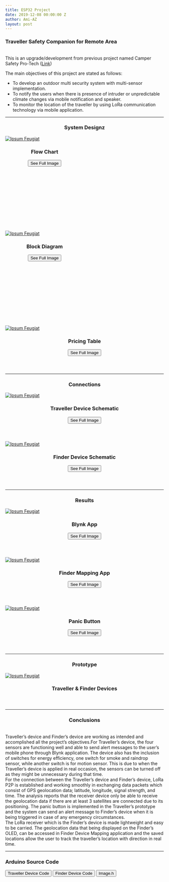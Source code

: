 ```yaml
---
title: ESP32 Project
date: 2019-12-08 00:00:00 Z
author: Ami-AZ
layout: post
---
```


<h3>Traveller Safety Companion for Remote Area</h3>

<br> This is an upgrade/development from previous project named Camper Safety Pro-Tech (<a href="https://ami-az.github.io/2019/12/10/arduinoproject.html"><u>Link</u></a>)

The main objectives of this project are stated as follows:
- To develop an outdoor multi security system with multi-sensor implementation.
- To notify the users when there is presence of intruder or unpredictable climate changes via mobile notification and speaker.
- To monitor the location of the traveller by using LoRa communication technology via mobile application.
<hr />

<style>
    img{
        max-width: 100%;
        max-height: 100%;
        display: block; /* remove extra space below image */
    }
    .box{
        width: 250px;        
        height: 300px;
</style>

<h3 align="center">System Designz</h3>
<div class="row">
<div class="4u 12u$(mobile)">
      <div class="box">
        <a href="#" class="image fit"><img src="{{ 'assets/images/esp32project/systemdesign2.png' style="width:200px;height:250px;" | relative_url }}" alt="Ipsum Feugiat" /></a>
        <header>
          <h3>Flow Chart</h3>
          <button class="btn btn-success" onclick=" window.open('https://ami-az.github.io/assets/images/esp32project/systemdesign2.png','_blank')">See Full Image</button>
        </header>       
  </div>
</div>
      
  <div class="4u 12u$(mobile)">
      <div class="box">
        <a href="#" class="image fit"><img src="{{ 'assets/images/esp32project/travellerblockdiagram.png' style="width:200px;height:250px;" | relative_url }}" alt="Ipsum Feugiat" /></a>
        <header>
          <h3>Block Diagram</h3>
          <button class="btn btn-success" onclick=" window.open('https://ami-az.github.io/assets/images/travellerblockdiagram.png','_blank')">See Full Image</button>
        </header>
  </div>
</div>
<div class="4u 12u$(mobile)">
      <div class="item">
        <a href="#" class="image fit"><img src="{{ 'assets/images/esp32project/pricetable2.png' | relative_url }}" alt="Ipsum Feugiat" /></a>
        <header>
          <h3>Pricing Table</h3>
          <button class="btn btn-success" onclick=" window.open('https://ami-az.github.io/assets/images/esp32project/pricetable2.png','_blank')">See Full Image</button>
        </header>
  </div>
</div>  
</div> 
<hr />

  <h3 align="center">Connections</h3>
<div class="row">    
 <div class="4u 12u$(mobile)">
      <div class="item">
        <a href="#" class="image fit"><img src="{{ 'assets/images/esp32project/travellerschematic.png' | relative_url }}" alt="Ipsum Feugiat" /></a>
        <header>
          <h3>Traveller Device Schematic</h3>
          <button class="btn btn-success" onclick=" window.open('https://ami-az.github.io/assets/images/esp32project/travellerschematic.png','_blank')">See Full Image</button>
        </header>
  </div>
</div>
   
  <div class="4u 12u$(mobile)">
      <div class="item">
        <a href="#" class="image fit"><img src="{{ 'assets/images/esp32project/finderschematic.png' | relative_url }}" alt="Ipsum Feugiat" /></a>
        <header>
          <h3>Finder Device Schematic</h3>
          <button class="btn btn-success" onclick=" window.open('https://ami-az.github.io/assets/images/esp32project/finderschematic.png','_blank')">See Full Image</button>
        </header>
  </div>
</div>
</div>
  
<hr />
<h3 align="center">Results</h3>

<div class="row">
<div class="4u 12u$(mobile)">
      <div class="item">
        <a href="#" class="image fit"><img src="{{ 'assets/images/esp32project/blynktraveller.png' | relative_url }}" alt="Ipsum Feugiat" /></a>
        <header>
          <h3>Blynk App</h3>
          <button class="btn btn-success" onclick=" window.open('https://ami-az.github.io/assets/images/esp32project/blynktraveller.png','_blank')">See Full Image</button>
        </header>       
  </div>
</div>
      
  <div class="4u 12u$(mobile)">
      <div class="item">
        <a href="#" class="image fit"><img src="{{ 'assets/images/esp32project/mappingfinder.png' | relative_url }}" alt="Ipsum Feugiat" /></a>
        <header>
          <h3>Finder Mapping App</h3>
          <button class="btn btn-success" onclick=" window.open('https://ami-az.github.io/assets/images/esp32project/mappingfinder.png','_blank')">See Full Image</button>
        </header>
  </div>
</div>
      
 <div class="4u 12u$(mobile)">
      <div class="item">
        <a href="#" class="image fit"><img src="{{ 'assets/images/esp32project/panicbutton.png' | relative_url }}" alt="Ipsum Feugiat" /></a>
        <header>
          <h3>Panic Button</h3>
          <button class="btn btn-success" onclick=" window.open('https://ami-az.github.io/assets/images/esp32project/panicbutton.png','_blank')">See Full Image</button>
        </header>
  </div>
</div>
       </div>
       
<hr  />
<h3 align="center">Prototype</h3>

<div class="row">
<div class="4u 12u$(mobile)">
      <div class="item">
        <a href="#" class="image fit"><img src="{{ 'assets/images/esp32project/sizedimension.png' | relative_url }}" alt="Ipsum Feugiat" /></a>
        <header>
          <h3>Traveller & Finder Devices</h3>
        </header>
  </div>
</div>
    </div>
    
   <hr />
  <h3 align="center">Conclusions</h3>
  
<br>    Traveller’s device and Finder’s device are working as intended and accomplished all the project’s objectives.For Traveller’s device, the four sensors are functioning well and able to send alert messages to the user’s mobile phone through Blynk application. The device also has the inclusion of switches for energy efficiency, one switch for smoke and raindrop sensor, while another switch is for motion sensor. This is due to when the Traveller’s device is applied in real occasion, the sensors can be turned off as they might be unnecessary during that time.
<br>    For the connection between the Traveller’s device and Finder’s device, LoRa P2P is established and working smoothly in exchanging data packets which consist of GPS geolocation data; latitude, longitude, signal strength, and time. The analysis reports that the receiver device only be able to receive the geolocation data if there are at least 3 satellites are connected due to its positioning. The panic button is implemented in the Traveller’s prototype and the system can send an alert message to Finder’s device when it is being triggered in case of any emergency circumstances.
<br>    The LoRa receiver which is the Finder’s device is made lightweight and easy to be carried. The geolocation data that being displayed on the Finder’s OLED, can be accessed in Finder Device Mapping application and the saved locations allow the user to track the traveller’s location with direction in real time.

<hr />
<h3>Arduino Source Code </h3>

<button class="btn btn-success" onclick=" window.open('https://raw.githubusercontent.com/ami-az/Arduino-Project-Codes/master/TravellerDeviceIno.md','_blank')">Traveller Device Code</button>
<button class="btn btn-success" onclick=" window.open('https://raw.githubusercontent.com/ami-az/Arduino-Project-Codes/master/FinderDeviceIno.md','_blank')">Finder Device Code</button>
<button class="btn btn-success" onclick=" window.open('https://raw.githubusercontent.com/ami-az/Arduino-Project-Codes/master/images.h','_blank')">Image.h</button>
